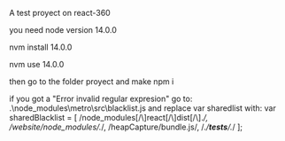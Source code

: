 A test proyect on react-360

you need node version 14.0.0

nvm install 14.0.0

nvm use 14.0.0

then go to the folder proyect and make npm i

if you got a "Error invalid regular expresion" go to:
.\node_modules\metro\src\blacklist.js
and replace var sharedlist with:
var sharedBlacklist = [ /node_modules[\/\\]react[\/\\]dist[\/\\].*/, /website\/node_modules\/.*/, /heapCapture\/bundle\.js/, /.*\/__tests__\/.*/ ];
